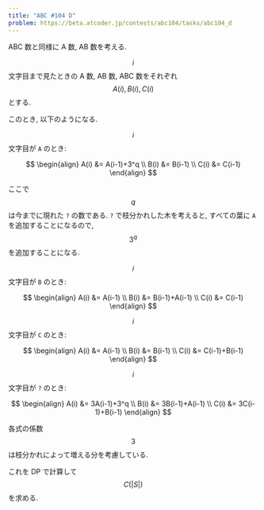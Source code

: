 ```yaml
---
title: "ABC #104 D"
problem: https://beta.atcoder.jp/contests/abc104/tasks/abc104_d
---
```

ABC 数と同様に A 数, AB 数を考える.

$$ i $$ 文字目まで見たときの A 数, AB 数, ABC 数をそれぞれ $$ A(i), B(i), C(i) $$ とする.

このとき, 以下のようになる.

$$ i $$ 文字目が `A` のとき:

$$
\begin{align}
A(i) &= A(i-1)+3^q \\
B(i) &= B(i-1) \\
C(i) &= C(i-1)
\end{align}
$$

ここで $$ q $$ は今までに現れた `?` の数である. `?` で枝分かれした木を考えると, すべての葉に `A` を追加することになるので, $$ 3^q $$ を追加することになる.

$$ i $$ 文字目が `B` のとき:

$$
\begin{align}
A(i) &= A(i-1) \\
B(i) &= B(i-1)+A(i-1) \\
C(i) &= C(i-1)
\end{align}
$$

$$ i $$ 文字目が `C` のとき:

$$
\begin{align}
A(i) &= A(i-1) \\
B(i) &= B(i-1) \\
C(i) &= C(i-1)+B(i-1)
\end{align}
$$

$$ i $$ 文字目が `?` のとき:

$$
\begin{align}
A(i) &= 3A(i-1)+3^q \\
B(i) &= 3B(i-1)+A(i-1) \\
C(i) &= 3C(i-1)+B(i-1)
\end{align}
$$

各式の係数 $$ 3 $$ は枝分かれによって増える分を考慮している.

これを DP で計算して $$ C(\vert S \vert) $$ を求める.
